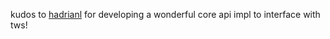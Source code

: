 kudos to [hadrianl](github.com/hadrianl) for developing a wonderful core api impl to interface with tws!